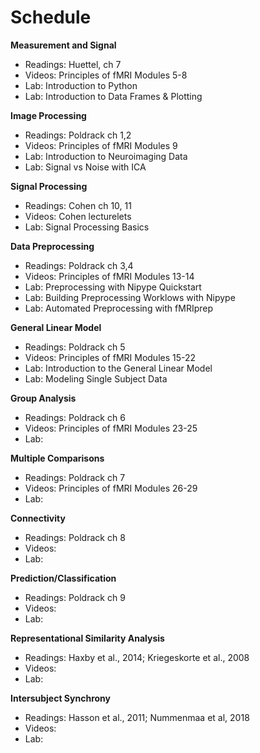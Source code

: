 # Schedule

**Measurement and Signal**
 - Readings: Huettel, ch 7
 - Videos: Principles of fMRI Modules 5-8
 - Lab: Introduction to Python
 - Lab: Introduction to Data Frames & Plotting

**Image Processing**
 - Readings: Poldrack ch 1,2
 - Videos: Principles of fMRI Modules 9
 - Lab: Introduction to Neuroimaging Data
 - Lab: Signal vs Noise with ICA

**Signal Processing**
 - Readings: Cohen ch 10, 11
 - Videos: Cohen lecturelets
 - Lab: Signal Processing Basics

**Data Preprocessing**
 - Readings: Poldrack ch 3,4
 - Videos: Principles of fMRI Modules 13-14
 - Lab: Preprocessing with Nipype Quickstart
 - Lab: Building Preprocessing Worklows with Nipype
 - Lab: Automated Preprocessing with fMRIprep

**General Linear Model**
 - Readings: Poldrack ch 5
 - Videos: Principles of fMRI Modules 15-22
 - Lab: Introduction to the General Linear Model
 - Lab: Modeling Single Subject Data

**Group Analysis**
 - Readings: Poldrack ch 6
 - Videos: Principles of fMRI Modules 23-25
 - Lab:

**Multiple Comparisons**
 - Readings: Poldrack ch 7
 - Videos: Principles of fMRI Modules 26-29
 - Lab:

**Connectivity**
 - Readings: Poldrack ch 8
 - Videos:
 - Lab:

**Prediction/Classification**
 - Readings: Poldrack ch 9
 - Videos:
 - Lab:

**Representational Similarity Analysis**
 - Readings: Haxby et al., 2014; Kriegeskorte et al., 2008
 - Videos:
 - Lab:

**Intersubject Synchrony**
 - Readings: Hasson et al., 2011; Nummenmaa et al, 2018
 - Videos:
 - Lab: 
